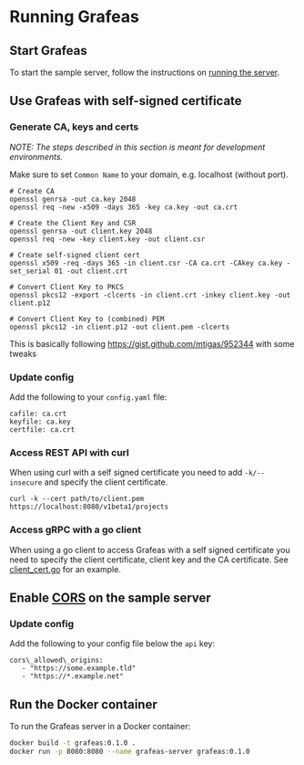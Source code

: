 # Running Grafeas

## Start Grafeas

To start the sample server, follow the instructions on [running the
server](https://github.com/grafeas/grafeas/tree/master/go/v1beta1#running-the-server).

## Use Grafeas with self-signed certificate

### Generate CA, keys and certs

_NOTE: The steps described in this section is meant for development environments._

Make sure to set `Common Name` to your domain, e.g. localhost (without port).

```
# Create CA
openssl genrsa -out ca.key 2048
openssl req -new -x509 -days 365 -key ca.key -out ca.crt

# Create the Client Key and CSR
openssl genrsa -out client.key 2048
openssl req -new -key client.key -out client.csr

# Create self-signed client cert
openssl x509 -req -days 365 -in client.csr -CA ca.crt -CAkey ca.key -set_serial 01 -out client.crt

# Convert Client Key to PKCS
openssl pkcs12 -export -clcerts -in client.crt -inkey client.key -out client.p12

# Convert Client Key to (combined) PEM
openssl pkcs12 -in client.p12 -out client.pem -clcerts
```

This is basically following https://gist.github.com/mtigas/952344 with some tweaks

### Update config

Add the following to your `config.yaml` file:

```
cafile: ca.crt
keyfile: ca.key
certfile: ca.crt
```

### Access REST API with curl

When using curl with a self signed certificate you need to add `-k/--insecure` and specify the client certificate.

`curl -k --cert path/to/client.pem https://localhost:8080/v1beta1/projects`

### Access gRPC with a go client

When using a go client to access Grafeas with a self signed certificate you need to specify the client certificate, client key and the CA certificate. See [client\_cert.go](https://github.com/grafeas/grafeas/blob/master/samples/server/go-server/api/server/main/client_cert.go) for an example.

## Enable [CORS](https://enable-cors.org/) on the sample server

### Update config

Add the following to your config file below the `api` key:

```
cors\_allowed\_origins:
   - "https://some.example.tld"
   - "https://*.example.net"
```

## Run the Docker container

To run the Grafeas server in a Docker container:

```bash
docker build -t grafeas:0.1.0 .
docker run -p 8080:8080 --name grafeas-server grafeas:0.1.0
```
